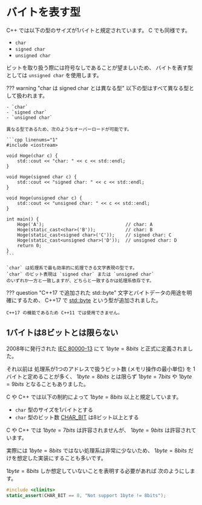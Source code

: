 # バイトを表す型

C++ では以下の型のサイズが1バイトと規定されています。
C でも同様です。

- `char`
- `signed char`
- `unsigned char`

ビットを取り扱う際には符号なしであることが望ましいため、
バイトを表す型としては `unsigned char` を使用します。

??? warning "char は signed char とは異なる型"
    以下の型はすべて異なる型として扱われます。

    - `char`
    - `signed char`
    - `unsigned char`

    異なる型であるため、次のようなオーバーロードが可能です。

    ```cpp linenums="1"
    #include <iostream>

    void Hoge(char c) {
        std::cout << "char: " << c << std::endl;
    }

    void Hoge(signed char c) {
        std::cout << "signed char: " << c << std::endl;
    }

    void Hoge(unsigned char c) {
        std::cout << "unsigned char: " << c << std::endl;
    }

    int main() {
        Hoge('A');                              // char: A
        Hoge(static_cast<char>('B'));           // char: B
        Hoge(static_cast<signed char>('C'));    // signed char: C
        Hoge(static_cast<unsigned char>('D'));  // unsigned char: D
        return 0;
    }
    ```

    `char` は処理系で最も効率的に処理できる文字表現の型です。
    `char` のビット表現は `signed char` または `unsigned char`
    のいずれか一方と一致しますが、どちらと一致するかは処理系依存です。

??? question "C++17 で追加された std::byte"
    文字とバイトデータの用途を明確にするため、
    C++17 で [std::byte][cpprefjp_byte] という型が追加されました。

    C++17 の機能であるため C++11 では使用できません。

[cpprefjp_byte]: https://cpprefjp.github.io/reference/cstddef/byte.html

## 1バイトは8ビットとは限らない

2008年に発行された [IEC 80000-13][wikipedia_byte] にて
$1 byte = 8 bits$ と正式に定義されました。

[wikipedia_byte]: https://ja.wikipedia.org/wiki/バイト_(情報)

それ以前は
処理系が1つのアドレスで扱うビット数 (メモリ操作の最小単位) を
1バイトと定めることが多く、
$1 byte = 8 bits$ とは限らず
$1 byte = 7 bits$ や $1 byte = 9 bits$ となることもありました。

C や C++ では以下の制約によって $1 byte = 8 bits$ 以上と規定しています。

- `char` 型のサイズを1バイトとする
- `char` 型のビット数 [CHAR_BIT] は8ビット以上とする

[CHAR_BIT]: https://cpprefjp.github.io/reference/climits/char_bit.html

C や C++ では
$1 byte = 7 bits$ は許容されませんが、
$1 byte = 9 bits$ は許容されています。

実際には
$1 byte = 8 bits$ ではない処理系は非常に少ないため、
$1 byte = 8 bits$ だけを想定した実装にすることも多いです。

$1 byte = 8 bits$ しか想定していないことを表明する必要があれば
次のようにします。

```cpp
#include <climits>
static_assert(CHAR_BIT == 8, "Not support 1byte != 8bits");
```
